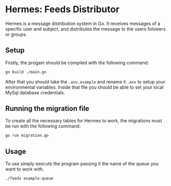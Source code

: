 # Hermes: Feeds Distributor

Hermes is a message distribution system in Go. It receives messages of a specific user and subject, and distributes the message to the users folowers or groups.


## Setup

Firstly, the progam should be compiled with the following command:

```` sh
go build ./main.go
````
After that you should take the `.env.example` and rename it `.env` to setup your environmental variables. Inside that file you should be able to set your local MySql database credentials.

## Running the migration file

To create all the necessary tables for Hermes to work, the migrations must be run with the following command:

```` sh
go run migration.go
````

## Usage

To use simply execute the program passing it the name of the queue you want to work with.

```` sh
./feeds example-queue
````
